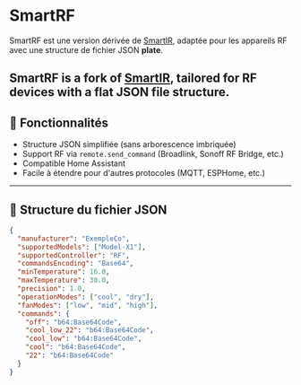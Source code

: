 # SmartRF

SmartRF est une version dérivée de [SmartIR](https://github.com/smartHomeHub/SmartIR), adaptée pour les appareils RF avec une structure de fichier JSON **plate**.

SmartRF is a fork of [SmartIR](https://github.com/smartHomeHub/SmartIR), tailored for RF devices with a **flat** JSON file structure.
---

## 🔧 Fonctionnalités

- Structure JSON simplifiée (sans arborescence imbriquée)
- Support RF via `remote.send_command` (Broadlink, Sonoff RF Bridge, etc.)
- Compatible Home Assistant
- Facile à étendre pour d'autres protocoles (MQTT, ESPHome, etc.)

---

## 📁 Structure du fichier JSON

```json
{
  "manufacturer": "ExempleCo",
  "supportedModels": ["Model-X1"],
  "supportedController": "RF",
  "commandsEncoding": "Base64",
  "minTemperature": 16.0,
  "maxTemperature": 30.0,
  "precision": 1.0,
  "operationModes": ["cool", "dry"],
  "fanModes": ["low", "mid", "high"],
  "commands": {
    "off": "b64:Base64Code",
    "cool_low_22": "b64:Base64Code",
    "cool_low": "b64:Base64Code",
    "cool": "b64:Base64Code",
    "22": "b64:Base64Code"
  }
}